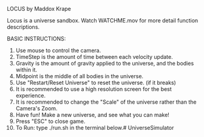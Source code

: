 LOCUS by Maddox Krape

Locus is a universe sandbox.
Watch WATCHME.mov for more detail function descriptions.

BASIC INSTRUCTIONS:

1. Use mouse to control the camera.
2. TimeStep is the amount of time between each velocity update.
3. Gravity is the amount of gravity applied to the universe, and the bodies within it.
4. Midpoint is the middle of all bodies in the universe.
5. Use "Restart/Reset Universe" to reset the universe. (if it breaks)
6. It is recommended to use a high resolution screen for the best experience.
7. It is recommended to change the "Scale" of the universe rather than the Camera's Zoom.
8. Have fun! Make a new universe, and see what you can make!
9. Press "ESC" to close game.
10. To Run: type ./run.sh in the terminal below.# UniverseSimulator
